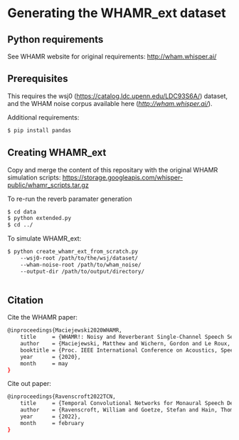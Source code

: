 # Generating the WHAMR_ext dataset

## Python requirements

See WHAMR website for original requirements: http://wham.whisper.ai/

## Prerequisites

This requires the wsj0 (https://catalog.ldc.upenn.edu/LDC93S6A/) dataset,
and the WHAM noise corpus available here (*http://wham.whisper.ai/*).

Additional requirements:

```sh
$ pip install pandas
```

## Creating WHAMR_ext

Copy and merge the content of this repositary with the original WHAMR simulation scripts: https://storage.googleapis.com/whisper-public/whamr_scripts.tar.gz

To re-run the reverb paramater generation
```sh
$ cd data
$ python extended.py
$ cd ../
```

To simulate WHAMR_ext:

```sh
$ python create_whamr_ext_from_scratch.py 
    --wsj0-root /path/to/the/wsj/dataset/ 
    --wham-noise-root /path/to/wham_noise/ 
    --output-dir /path/to/output/directory/ 
 
```



## Citation
Cite the WHAMR paper:

```sh
@inproceedings{Maciejewski2020WHAMR,
    title     = {WHAMR!: Noisy and Reverberant Single-Channel Speech Separation},
    author    = {Maciejewski, Matthew and Wichern, Gordon and Le Roux, Jonathan},
    booktitle = {Proc. IEEE International Conference on Acoustics, Speech and Signal Processing (ICASSP)},
    year      = {2020},
    month     = may
}
```

Cite out paper:

```sh
@inproceedings{Ravenscroft2022TCN,
    title     = {Temporal Convolutional Networks for Monaural Speech Dereverberation},
    author    = {Ravenscroft, William and Goetze, Stefan and Hain, Thomas},
    year      = {2022},
    month     = february
}
```
